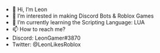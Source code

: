 - 👋 Hi, I’m Leon
- 👀 I’m interested in making Discord Bots & Roblox Games
- 🌱 I’m currently learning the Scripting Language: LUA
- 📫 How to reach me?
- Discord: LeonGamer#3870
- Twitter: @LeonLikesRoblox
